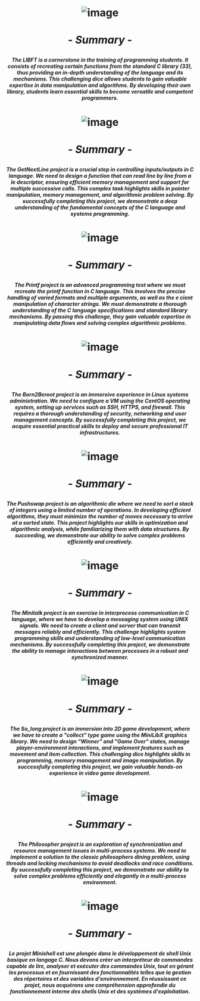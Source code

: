 # <p align="center"> ![image](https://github.com/ChrstphrChevalier/42/assets/146819291/904a7e38-f904-4a59-9ed6-0ef26fb3ed05) </p>

# <p align="center"> - *Summary* - </p>

##### <p align="center"> *The LIBFT is a cornerstone in the training of programming students. It consists of recreating certain functions from the standard C library (33), thus providing an in-depth understanding of the language and its mechanisms. This challenging dice allows students to gain valuable expertise in data manipulation and algorithms. By developing their own library, students learn essential skills to become versatile and competent programmers.* </p>

# <p align="center"> ![image](https://github.com/ChrstphrChevalier/42/assets/146819291/6e883ad2-29bf-4c6d-a15e-dc8ce20d6b2d) </p>

# <p align="center"> - *Summary* - </p>

##### <p align="center"> *The GetNextLine project is a crucial step in controlling inputs/outputs in C language. We need to design a function that can read line by line from a le descriptor, ensuring efficient memory management and support for multiple successive calls. This complex task highlights skills in pointer manipulation, memory management, and algorithmic problem solving. By successfully completing this project, we demonstrate a deep understanding of the fundamental concepts of the C language and systems programming.* </p>

# <p align="center"> ![image](https://github.com/ChrstphrChevalier/42/assets/146819291/272d423a-daf9-46ea-b8bf-487c5d6f2fbd) </p>

# <p align="center"> - *Summary* - </p>

##### <p align="center"> *The Printf project is an advanced programming test where we must recreate the printf function in C language. This involves the precise handling of varied formats and multiple arguments, as well as the e cient manipulation of character strings. We must demonstrate a thorough understanding of the C language specifications and standard library mechanisms. By passing this challenge, they gain valuable expertise in manipulating data flows and solving complex algorithmic problems.* </p>

# <p align="center"> ![image](https://github.com/ChrstphrChevalier/42/assets/146819291/f38dfe52-ccb0-4734-bbae-3fcb4f6ffab2) </p>

# <p align="center"> - *Summary* - </p>

##### <p align="center"> *The Born2Beroot project is an immersive experience in Linux systems administration. We need to configure a VM using the CentOS operating system, setting up services such as SSH, HTTPS, and firewall. This requires a thorough understanding of security, networking and user management concepts. By successfully completing this project, we acquire essential practical skills to deploy and secure professional IT infrastructures.* </p>

# <p align="center"> ![image](https://github.com/ChrstphrChevalier/42/assets/146819291/7aded40b-3934-4bd9-9b94-ab38682b1640) </p>

# <p align="center"> - *Summary* - </p>

##### <p align="center"> *The Pushswap project is an algorithmic die where we need to sort a stack of integers using a limited number of operations. In developing efficient algorithms, they must minimize the number of moves necessary to arrive at a sorted state. This project highlights our skills in optimization and algorithmic analysis, while familiarizing them with data structures. By succeeding, we demonstrate our ability to solve complex problems efficiently and creatively.* </p>

# <p align="center"> ![image](https://github.com/ChrstphrChevalier/42/assets/146819291/fc7940d4-055c-4206-99f8-4943ebed0201) </p>

# <p align="center"> - *Summary* - </p>

##### <p align="center"> *The Minitalk project is an exercise in interprocess communication in C language, where we have to develop a messaging system using UNIX signals. We need to create a client and server that can transmit messages reliably and efficiently. This challenge highlights system programming skills and understanding of low-level communication mechanisms. By successfully completing this project, we demonstrate the ability to manage interactions between processes in a robust and synchronized manner.* </p>

# <p align="center"> ![image](https://github.com/ChrstphrChevalier/42/assets/146819291/27574024-33f5-4fc3-b8a3-0e10f2e38228) </p>

# <p align="center"> - *Summary* - </p>

##### <p align="center"> *The So_long project is an immersion into 2D game development, where we have to create a "collect" type game using the MiniLibX graphics library. We need to design "Winner" and "Game Over" states, manage player-environment interactions, and implement features such as movement and item collection. This challenging dice highlights skills in programming, memory management and image manipulation. By successfully completing this project, we gain valuable hands-on experience in video game development.* </p>

# <p align="center"> ![image](https://github.com/ChrstphrChevalier/42/assets/146819291/732ee45b-5a3d-42eb-9d6d-6f39706a0c4d) </p>

# <p align="center"> - *Summary* - </p>

##### <p align="center"> *The Philosopher project is an exploration of synchronization and resource management issues in multi-process systems. We need to implement a solution to the classic philosophers dining problem, using threads and locking mechanisms to avoid deadlocks and race conditions. By successfully completing this project, we demonstrate our ability to solve complex problems efficiently and elegantly in a multi-process environment.* </p>

# <p align="center"> ![image](https://github.com/ChrstphrChevalier/42/assets/146819291/ee5cafd6-35ac-4b06-bed8-00a9618e166d) </p>

# <p align="center"> - *Summary* - </p>

##### <p align="center"> *Le projet Minishell est une plongée dans le développement de shell Unix basique en langage C. Nous devons créer un interpréteur de commandes capable de lire, analyser et exécuter des commandes Unix, tout en gérant les processus et en fournissant des fonctionnalités telles que la gestion des répertoires et des variables d'environnement. En réussissant ce projet, nous acquérons une compréhension approfondie du fonctionnement interne des shells Unix et des systèmes d'exploitation.* </p>
